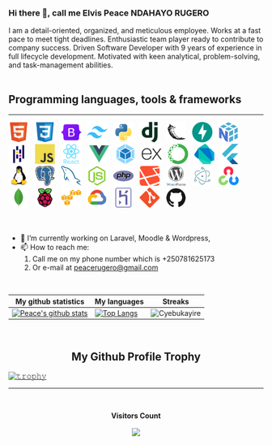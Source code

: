 ### Hi there 👋, call me Elvis Peace NDAHAYO RUGERO

I am a detail-oriented, organized, and meticulous employee. Works at a fast pace to meet tight deadlines.
Enthusiastic team player ready to contribute to company success.
Driven Software Developer with 9 years of experience in full lifecycle development. Motivated with keen
analytical, problem-solving, and task-management abilities.
<br>
<br>
## Programming languages, tools & frameworks
<hr>
<div>
  <img src="https://github.com/devicons/devicon/blob/master/icons/html5/html5-original.svg" title="HTML5" alt="HTML5" width="40" height="40"/>&nbsp;&nbsp;
  <img src="https://github.com/devicons/devicon/blob/master/icons/css3/css3-original.svg" title="CSS3" alt="CSS3" width="40" height="40"/>&nbsp;&nbsp;
  <img src="https://github.com/devicons/devicon/blob/master/icons/bootstrap/bootstrap-original.svg" title="Bootstrap" alt="bootstrap" width="40" height="40"/>&nbsp;&nbsp;
  <img src="https://github.com/devicons/devicon/blob/master/icons/tailwindcss/tailwindcss-plain.svg" title="Tailwind CSS" alt="Tailwind CSS" width="40" height="40"/>&nbsp;&nbsp;
   <img src="https://github.com/devicons/devicon/blob/master/icons/python/python-original.svg" title="Pyhton" alt="python" width="40" height="40"/>&nbsp;&nbsp;
    <img src="https://github.com/devicons/devicon/blob/master/icons/django/django-plain.svg" title="Django" alt="Django" width="40" height="40"/>&nbsp;&nbsp;
  <img src="https://github.com/devicons/devicon/blob/master/icons/flask/flask-original.svg" title="Flask" alt="flask" width="40" height="40"/>&nbsp;&nbsp;
  <img src="https://github.com/devicons/devicon/blob/master/icons/fastapi/fastapi-original.svg" title="Pyhton" alt="python" width="40" height="40"/>&nbsp;&nbsp;
  <img src="https://github.com/devicons/devicon/blob/master/icons/numpy/numpy-original.svg" title="Numpy" alt="numpy" width="40" height="40"/>&nbsp;&nbsp;
  <img src="https://github.com/devicons/devicon/blob/master/icons/pandas/pandas-original.svg" title="Pandas" alt="pandas" width="40" height="40"/>&nbsp;&nbsp;
   <img src="https://github.com/devicons/devicon/blob/master/icons/javascript/javascript-original.svg" title="JavaScript" alt="JavaScript" width="40" height="40"/>&nbsp;&nbsp;
  <img src="https://github.com/devicons/devicon/blob/master/icons/react/react-original-wordmark.svg" title="React" alt="React" width="40" height="40"/>&nbsp; &nbsp;
  <img src="https://github.com/devicons/devicon/blob/master/icons/vuejs/vuejs-original.svg" title="Vue" alt="vue" width="40" height="40"/>&nbsp;&nbsp;
   <img src="https://github.com/devicons/devicon/blob/master/icons/webpack/webpack-original.svg" title="Webpack" alt="webpack" width="40" height="40"/>&nbsp;&nbsp;
   <img src="https://github.com/devicons/devicon/blob/master/icons/express/express-original.svg" title="Express" alt="express" width="40" height="40"/>&nbsp;&nbsp;
   <img src="https://github.com/devicons/devicon/blob/master/icons/anaconda/anaconda-original.svg" title="Anaconda" alt="Anaconda" width="40" height="40"/>&nbsp;&nbsp;
   <img src="https://github.com/devicons/devicon/blob/master/icons/dart/dart-original.svg" title="Dart" alt="Dart" width="40" height="40"/>&nbsp;&nbsp;
  <img src="https://github.com/devicons/devicon/blob/master/icons/flutter/flutter-original.svg" title="Flutter" alt="Flutter" width="40" height="40"/>&nbsp;&nbsp;
  <img src="https://github.com/devicons/devicon/blob/master/icons/linux/linux-original.svg" title="Linux" alt="Linux" width="40" height="40"/>&nbsp;&nbsp;
   <img src="https://github.com/devicons/devicon/blob/master/icons/postgresql/postgresql-original.svg" title="Postgresql" alt="Postgresql" width="40" height="40"/>&nbsp;&nbsp;
  <img src="https://github.com/devicons/devicon/blob/master/icons/mysql/mysql-original.svg" title="MySQL"  alt="MySQL" width="40" height="40"/>&nbsp;&nbsp;
  <img src="https://github.com/devicons/devicon/blob/master/icons/nodejs/nodejs-original.svg" title="NodeJS" alt="NodeJS" width="40" height="40"/>&nbsp;&nbsp;
   <img src="https://github.com/devicons/devicon/blob/master/icons/php/php-original.svg" title="PHP" alt="PHP" width="40" height="40"/>&nbsp;&nbsp;
  <img src="https://github.com/devicons/devicon/blob/master/icons/laravel/laravel-plain.svg" title="Pyhton" alt="python" width="40" height="40"/>&nbsp;&nbsp;
  <img src="https://github.com/devicons/devicon/blob/master/icons/wordpress/wordpress-original.svg" title="Pyhton" alt="python" width="40" height="40"/>&nbsp;&nbsp;
  <img src="https://github.com/devicons/devicon/blob/master/icons/electron/electron-original.svg" title="Figma" alt="Figma" width="40" height="40"/>&nbsp;&nbsp;
    <img src="https://github.com/devicons/devicon/blob/master/icons/opencv/opencv-original.svg" title="OpenCV" alt="OpenCV" width="40" height="40"/>&nbsp;&nbsp;
    <img src="https://github.com/devicons/devicon/blob/master/icons/mongodb/mongodb-original.svg" title="MongoDB" alt="mongodb" width="40" height="40"/>&nbsp;&nbsp;
    <img src="https://github.com/devicons/devicon/blob/master/icons/raspberrypi/raspberrypi-original.svg" title="Raspberry Pi" alt="Raspberry Pi" width="40" height="40"/>&nbsp;&nbsp;
  <img src="https://github.com/devicons/devicon/blob/master/icons/amazonwebservices/amazonwebservices-original.svg" title="AWS" alt="AWS" width="40" height="40"/>&nbsp;&nbsp;
  <img src="https://github.com/devicons/devicon/blob/master/icons/googlecloud/googlecloud-original.svg" title="Pyhton" alt="python" width="40" height="40"/>&nbsp;&nbsp;
  <img src="https://github.com/devicons/devicon/blob/master/icons/heroku/heroku-original.svg" title="Heroku" alt="heroku" width="40" height="40"/>&nbsp;&nbsp;
  <img src="https://github.com/devicons/devicon/blob/master/icons/git/git-original.svg" title="Git" alt="Git" width="40" height="40"/>&nbsp;&nbsp;
  <img src="https://github.com/devicons/devicon/blob/master/icons/github/github-original.svg" title="Github" alt="github" width="40" height="40"/>&nbsp;&nbsp;
</div>
<br>
<br>

- 🔭 I’m currently working on Laravel, Moodle & Wordpress,
- 📫 How to reach me:
  1. Call me on my phone number which is +250781625173
  2. Or e-mail at peacerugero@gmail.com

<!--
**nrep/nrep** is a ✨ _special_ ✨ repository because its `README.md` (this file) appears on your GitHub profile.

Here are some ideas to get you started:

- 🌱 I’m currently learning ...
- 👯 I’m looking to collaborate on ...
- 🤔 I’m looking for help with ...
- 💬 Ask me about ...
- 😄 Pronouns: ...
- ⚡ Fun fact: ...
-->

<!-- ![Anurag's GitHub stats](https://github-readme-stats.vercel.app/api?username=nrep&count_private=true) -->

<!-- [![GitHub Streak](https://streak-stats.demolab.com/?user=nrep)](https://git.io/streak-stats) -->

<br>

|My github statistics|My languages|Streaks|
|-|-|-|
|[![Peace's github stats](https://github-readme-stats.vercel.app/api?username=nrep&show_icons=true&theme=transparent&hide_title=true)](https://github.com/nrep)|[![Top Langs](https://github-readme-stats.vercel.app/api/top-langs/?username=nrep&show_icons=true&theme=transparent&layout=compact&hide_title=true)](https://github.com/nrep)|![Cyebukayire](https://github-readme-streak-stats.herokuapp.com/?user=nrep&theme=transparent)
<br>
<p align="center">
<!--   <img width="100" src="https://user-images.githubusercontent.com/6661165/91657958-61b4fd00-eb00-11ea-9def-dc7ef5367e34.png" />   -->
  <h2 align="center">My Github Profile Trophy</h2>
</p>

<!-- [![trophy](https://github-profile-trophy.vercel.app/?username=Cyebukayire&theme=radical&margin-w=40&margin-h=40)](https://github.com/Cyebukayire) -->

[![𝚝𝚛𝚘𝚙𝚑𝚢](https://github-profile-trophy.vercel.app/?username=nrep&column=8&margin-w=20&margin-h=0&no-bg=true&no-frame=true&theme=tokyonight)](https://github.com/nrep)
<hr>
<div align="center">
<br><p align="centre"><b>Visitors Count</b></p>  
<p align="center"><img align="center" src="https://profile-counter.glitch.me/{nrep}/count.svg" /></p> 
<br></div>
